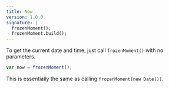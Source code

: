 ```yaml
---
title: Now
version: 1.0.0
signature: |
  frozenMoment();
  frozenMoment.build();
---
```



To get the current date and time, just call `frozenMoment()` with no parameters.

```javascript
var now = frozenMoment();
```

This is essentially the same as calling `frozenMoment(new Date())`.
